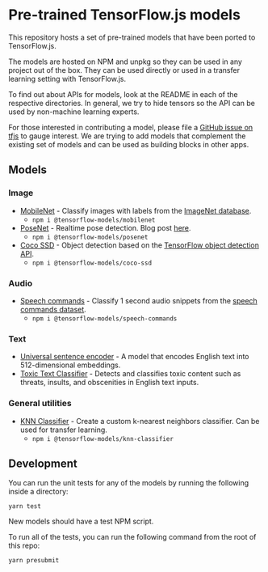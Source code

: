 # Pre-trained TensorFlow.js models

This repository hosts a set of pre-trained models that have been ported to
TensorFlow.js.

The models are hosted on NPM and unpkg so they can be used in any project out of the box. They can be used directly or used in a transfer learning
setting with TensorFlow.js.

To find out about APIs for models, look at the README in each of the respective
directories. In general, we try to hide tensors so the API can be used by
non-machine learning experts.

For those interested in contributing a model, please file a [GitHub issue on tfjs](https://github.com/tensorflow/tfjs/issues) to gauge
interest. We are trying to add models that complement the existing set of models
and can be used as building blocks in other apps.

## Models

### Image
- [MobileNet](https://github.com/tensorflow/tfjs-models/tree/master/mobilenet) - Classify images with labels from the [ImageNet database](http://www.image-net.org/).
  - `npm i @tensorflow-models/mobilenet`
- [PoseNet](https://github.com/tensorflow/tfjs-models/tree/master/posenet) - Realtime pose detection. Blog post [here](https://medium.com/tensorflow/real-time-human-pose-estimation-in-the-browser-with-tensorflow-js-7dd0bc881cd5).
  - `npm i @tensorflow-models/posenet`
- [Coco SSD](https://github.com/tensorflow/tfjs-models/tree/master/coco-ssd) - Object detection based on the [TensorFlow object detection API](https://github.com/tensorflow/models/blob/master/research/object_detection/README.md).
  - `npm i @tensorflow-models/coco-ssd`

### Audio
- [Speech commands](https://github.com/tensorflow/tfjs-models/tree/master/speech-commands) - Classify 1 second audio snippets from the [speech commands dataset](https://www.tensorflow.org/tutorials/sequences/audio_recognition).
  - `npm i @tensorflow-models/speech-commands`
  
### Text
- [Universal sentence encoder](./universal-sentence-encoder) - A model that encodes English text into 512-dimensional embeddings.
- [Toxic Text Classifier](./toxicity) - Detects and classifies toxic content such as threats, insults, and obscenities in English text inputs.

### General utilities
- [KNN Classifier](https://github.com/tensorflow/tfjs-models/tree/master/knn-classifier) - Create a custom k-nearest neighbors classifier. Can be used for transfer learning.
  - `npm i @tensorflow-models/knn-classifier`

## Development

You can run the unit tests for any of the models by running the following
inside a directory:

`yarn test`

New models should have a test NPM script.

To run all of the tests, you can run the following command from the root of this
repo:

`yarn presubmit`
